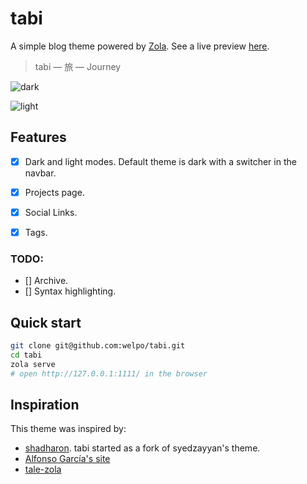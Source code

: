 # tabi

A simple blog theme powered by [Zola](getzola.org). See a live preview [here](https://welpo.github.io/tabi).

> tabi — 旅 — Journey

![dark](https://user-images.githubusercontent.com/6399341/216358758-912b47e3-03ed-4b6d-b818-37cea7c42f45.png)

![light](https://user-images.githubusercontent.com/6399341/216358783-ddfa06fe-ea97-480d-b676-eb8526881e83.png)

## Features

- [X] Dark and light modes. Default theme is dark with a switcher in the navbar.
- [X] Projects page.
- [x] Social Links.
- [x] Tags.


### TODO:
- [] Archive.
- [] Syntax highlighting.

## Quick start

```bash
git clone git@github.com:welpo/tabi.git
cd tabi
zola serve
# open http://127.0.0.1:1111/ in the browser
```

## Inspiration

This theme was inspired by:
- [shadharon](https://github.com/syedzayyan/shadharon). tabi started as a fork of syedzayyan's theme.
- [Alfonso García's site](https://alfoncode.com/)
- [tale-zola](https://github.com/aaranxu/tale-zola)
